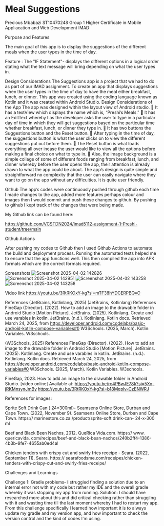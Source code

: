 # Meal Suggestions
Precious Mbabazi
ST10470248
Group 1
Higher Certificate in Mobile Appliacation
and Web Development
IMAD

Purpose and Features

The main goal of this app is to display the suggestions of the different meals when the user 
types in the time of day.  

Feature : The "IF Statement"-  displays the different options in a logical order stating what the text message will bring depending on what the 
user types in. 




Design Considerations
The Suggestions app is a project that we had to do as part of our IMAD
assignment. To create an app that displays suggestions when the user
types in the time of day to have the meal either breakfast, lunch, or dinner.
This app was created using the coding language known as Kotlin and it
was created within Android Studio.
Design Considerations of the App
The app was designed within the layout view of Android studio.
 It has a textView which displays the name which is, “Preshi’s Meals.”
 It has an EditText whereby I as the developer asks the user to type
in a particular day of time in which they will get suggestions based
on the particular time whether breakfast, lunch, or dinner they type
in.
 It has two buttons the Suggestions button and the Reset button.
 After typing in the time of day, the suggestions button is what the
user clicks on to view the different suggestions put out before them.
 The Reset button is what loads everything all over incase the user
would like to view all the options before making a final choice on
what to type in.
 Also, the image background is a simple collage of some of different
foods ranging from breakfast, lunch, and dinner whereby before the
user opens the app, their attention is already drawn to what the app
could be about.
The app’s design is quite simple and straightforward no complexity that
the user can easily navigate where they want to go on the app without any
difficulties. It is quite user friendly.

Github
The app’s codes were continuously pushed through github each time I
made changes to the app, added more features perhaps colour and
images then I would commit and push these changes to github. By
pushing to github I kept track of the changes that were being made.

My Github link can be found here:

https://github.com/VCSTDN2024/imad5112-assignment-1-Preshi-student/tree/main

Github Actions

After pushing my codes to Github then I used Github Actions to automate the build and deployment process. 
Running the automated tests helped me to ensure that the app functions well. 
This then compiled the app into APK formats which are the correct formats required. 



Screenshots
![Screenshot 2025-04-02 142826](https://github.com/user-attachments/assets/b5df3774-23e4-45eb-810f-aef6050b543b)
![Screenshot 2025-04-02 142951](https://github.com/user-attachments/assets/1c72deb5-cd39-4e00-b643-dd00e816d3f7)
![Screenshot 2025-04-02 143258](https://github.com/user-attachments/assets/0fb3dbfe-ec52-4125-a037-9ce8ba5c052b)
![Screenshot 2025-04-02 143258](https://github.com/user-attachments/assets/1cc42d41-670e-437e-97bf-2a5b01e7ac89)







Video link
https://youtu.be/3RtRKOxY-kg?si=mTF38hYDCERPBQvO

References
(JetBrains, Kotlinlang, 2025)
(JetBrains, Kotlinlang)
References
FineGap (Director). (2022). How to add an image to the drawable folder in Android Studio
[Motion Picture].
JetBrains. (2025). Kotlinlang. Create and use varables in kotlin.
JetBrains. (n.d.). Kotlinlang. Kotlin docs. Retrieved March 24, 2025, from
https://developer.android.com/codelabs/basic-android-kotlin-compose-variables#0
W3Schools. (2025, March). Kotlin Variables. W3schools.

(W3Schools, 2025)
References
FineGap (Director). (2022). How to add an image to the drawable folder in Android Studio
[Motion Picture].
JetBrains. (2025). Kotlinlang. Create and use varables in kotlin.
JetBrains. (n.d.). Kotlinlang. Kotlin docs. Retrieved March 24, 2025, from
https://developer.android.com/codelabs/basic-android-kotlin-compose-variables#0
W3Schools. (2025, March). Kotlin Variables. W3schools.

FineGap, 2023. How to add an image to the drawable folder in Android
Studio. [video online] Available at:
https://youtu.be/rc4PBwJE78k?si=5Xq-jRKMnsynJmBy
https://youtu.be/3RtRKOxY-kg?si=b18MqpIv-CzENWRJ

References for images:

Sprite Soft Drink Can ( 24*300ml)- Seamsens Online Store, Durban and Cape Town. (2022, November 9). Seamsens Online Store, Durban and Cape Town.
https:// marinestore.co.za./product/sprite-soft drink-can- 24-x-300 ml 

Beef and Black Been Nachos, 2012. QueRica Vida.com.
https:// www. quericavida. com/recipes/beef-and-black-bean-nachos/240b2ff4-1386-4b3b-9fe7-4655ab0ed4al

Chicken tenders with crispy cut and swirly fries receipe - Seara. (2022, September 11). Seara. 
https:// searafoodsme.com/receipes/chicken-tenders-with-crispy-cut-and-swirly-fries-receipe/






Challenges and Learnings 

Challenge 1: Gradle problems-  I struggled finding a solution due to an internal error not with my code but rather my IDE and the overall gradle whereby it was stopping my app from running. 
    Solution: I should have researched more about this and did critical checking  rather than struggling with it and wasting time till the last moment whereby I had to restart my app. 
From this challenge specifically I learned how important it is to always update my gradle and my version app, and how important to check the version control and the kind of codes I'm using. 




    

    
